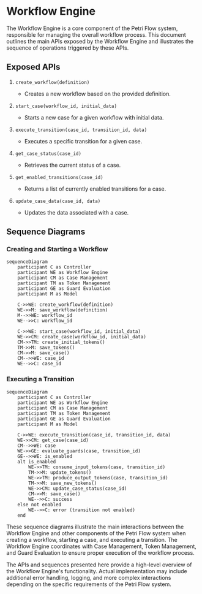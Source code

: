 # Workflow Engine

The Workflow Engine is a core component of the Petri Flow system, responsible for managing the overall workflow process. This document outlines the main APIs exposed by the Workflow Engine and illustrates the sequence of operations triggered by these APIs.

## Exposed APIs

1. `create_workflow(definition)`
   - Creates a new workflow based on the provided definition.

2. `start_case(workflow_id, initial_data)`
   - Starts a new case for a given workflow with initial data.

3. `execute_transition(case_id, transition_id, data)`
   - Executes a specific transition for a given case.

4. `get_case_status(case_id)`
   - Retrieves the current status of a case.

5. `get_enabled_transitions(case_id)`
   - Returns a list of currently enabled transitions for a case.

6. `update_case_data(case_id, data)`
   - Updates the data associated with a case.

## Sequence Diagrams

### Creating and Starting a Workflow

```mermaid
sequenceDiagram
    participant C as Controller
    participant WE as Workflow Engine
    participant CM as Case Management
    participant TM as Token Management
    participant GE as Guard Evaluation
    participant M as Model

    C->>WE: create_workflow(definition)
    WE->>M: save_workflow(definition)
    M-->>WE: workflow_id
    WE-->>C: workflow_id

    C->>WE: start_case(workflow_id, initial_data)
    WE->>CM: create_case(workflow_id, initial_data)
    CM->>TM: create_initial_tokens()
    TM->>M: save_tokens()
    CM->>M: save_case()
    CM-->>WE: case_id
    WE-->>C: case_id
```

### Executing a Transition

```mermaid
sequenceDiagram
    participant C as Controller
    participant WE as Workflow Engine
    participant CM as Case Management
    participant TM as Token Management
    participant GE as Guard Evaluation
    participant M as Model

    C->>WE: execute_transition(case_id, transition_id, data)
    WE->>CM: get_case(case_id)
    CM-->>WE: case
    WE->>GE: evaluate_guards(case, transition_id)
    GE-->>WE: is_enabled
    alt is_enabled
        WE->>TM: consume_input_tokens(case, transition_id)
        TM->>M: update_tokens()
        WE->>TM: produce_output_tokens(case, transition_id)
        TM->>M: save_new_tokens()
        WE->>CM: update_case_status(case_id)
        CM->>M: save_case()
        WE-->>C: success
    else not enabled
        WE-->>C: error (transition not enabled)
    end
```

These sequence diagrams illustrate the main interactions between the Workflow Engine and other components of the Petri Flow system when creating a workflow, starting a case, and executing a transition. The Workflow Engine coordinates with Case Management, Token Management, and Guard Evaluation to ensure proper execution of the workflow process.

The APIs and sequences presented here provide a high-level overview of the Workflow Engine's functionality. Actual implementation may include additional error handling, logging, and more complex interactions depending on the specific requirements of the Petri Flow system.
